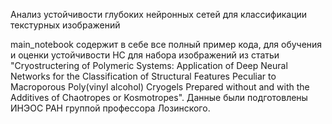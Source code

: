Анализ устойчивости глубоких нейронных сетей для классификации текстурных изображений

main_notebook содержит в себе все полный пример кода, для обучения и оценки устойчивости НС для набора изображений из статьи "Cryostructering of Polymeric Systems: Application of Deep Neural Networks for the Classification of Structural Features Peculiar to Macroporous Poly(vinyl alcohol) Cryogels Prepared without and with the Additives of Chaotropes or Kosmotropes". Данные были подготовлены ИНЭОС РАН группой профессора Лозинского.